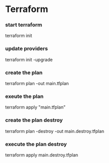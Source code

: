 # Terraform
### start terraform
terraform init

### update providers
terraform init -upgrade

### create the plan
terraform plan -out main.tfplan

### exeute the plan
terraform apply "main.tfplan"

### create the plan destroy
terraform plan -destroy -out main.destroy.tfplan

### execute the plan destroy
terraform apply main.destroy.tfplan


